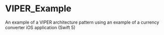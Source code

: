# VIPER_Example


An example of a VIPER architecture pattern using an example of a currency converter iOS application (Swift 5) 
